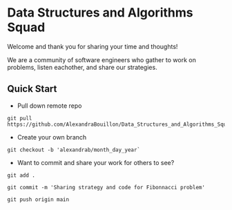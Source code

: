 # Data Structures and Algorithms Squad

Welcome and thank you for sharing your time and thoughts!

We are a community of software engineers who gather to work on problems, listen eachother, and share our strategies.


## Quick Start

- Pull down remote repo

```
git pull https://github.com/AlexandraBouillon/Data_Structures_and_Algorithms_Squad.git
```

- Create your own branch
```
git checkout -b 'alexandrab/month_day_year`
```

- Want to commit and share your work for others to see?
```
git add .

git commit -m 'Sharing strategy and code for Fibonnacci problem'

git push origin main
```

